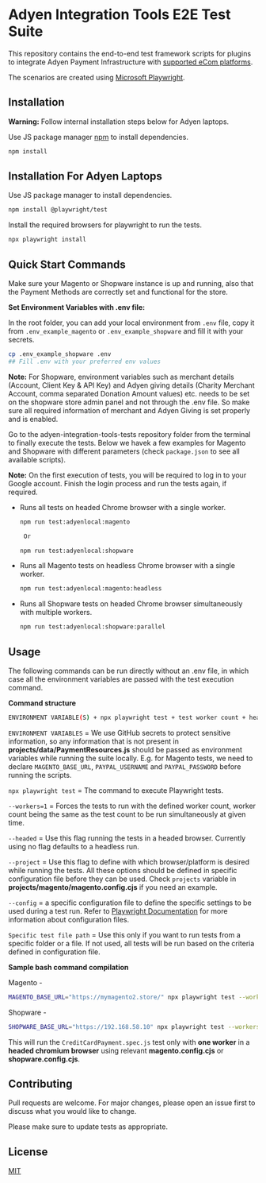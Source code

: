 # Adyen Integration Tools E2E Test Suite

This repository contains the end-to-end test framework scripts for plugins to integrate Adyen Payment Infrastructure with [supported eCom platforms](https://docs.adyen.com/plugins).

The scenarios are created using [Microsoft Playwright](https://playwright.dev/).

## Installation

**Warning:** Follow internal installation steps below for Adyen laptops.

Use JS package manager [npm](https://www.npmjs.com/) to install dependencies.

```bash
npm install
```

## Installation For Adyen Laptops

Use JS package manager to install dependencies.

```bash
npm install @playwright/test
```
Install the required browsers for playwright to run the tests.

```bash 
npx playwright install
```

## Quick Start Commands

Make sure your Magento or Shopware instance is up and running, also that the Payment Methods are correctly set and functional for the store.

**Set Environment Variables with .env file:**

In the root folder, you can add your local environment from `.env` file, copy it from `.env_example_magento` or `.env_example_shopware`  and fill it with your secrets.

  ```bash
  cp .env_example_shopware .env
  ## Fill .env with your preferred env values
  ```

**Note:** For Shopware, environment variables such as merchant details (Account, Client Key & API Key) and Adyen giving details (Charity Merchant Account, comma separated Donation Amount values) etc. needs to be set on the shopware store admin panel and not through the .env file. So make sure all required information of merchant and Adyen Giving is set properly and is enabled. 

Go to the adyen-integration-tools-tests repository folder from the terminal to finally execute the tests. Below we havek a few examples for Magento and Shopware with different parameters (check `package.json` to see all available scripts).

**Note:** On the first execution of tests, you will be required to log in to your Google account. Finish the login process and run the tests again, if required.

* Runs all tests on headed Chrome browser with a single worker.

    ```bash
    npm run test:adyenlocal:magento
    
     Or
  
    npm run test:adyenlocal:shopware
    ```

* Runs all Magento tests on headless Chrome browser with a single worker.

    ```bash
    npm run test:adyenlocal:magento:headless
    ```

* Runs all Shopware tests on headed Chrome browser simultaneously with multiple workers.
    
    ```bash
    npm run test:adyenlocal:shopware:parallel
    ```


## Usage

The following commands can be run directly without an .env file, in which case all the environment variables are passed with the test execution command.

**Command structure**

```bash
ENVIRONMENT VARIABLE(S) + npx playwright test + test worker count + headless/headed flag + browser to be used + specific config file to be utilized + Specific test to be run
```

`ENVIRONMENT VARIABLES` = We use GitHub secrets to protect sensitive information, so any information that is not present in **projects/data/PaymentResources.js** should be passed as environment variables while running the suite locally. E.g. for Magento tests, we need to declare `MAGENTO_BASE_URL`, `PAYPAL_USERNAME` and `PAYPAL_PASSWORD` before running the scripts.

`npx playwright test` = The command to execute Playwright tests.

`--workers=1` = Forces the tests to run with the defined worker count, worker count being the same as the test count to be run simultaneously at given time.

`--headed` = Use this flag running the tests in a headed browser. Currently using no flag defaults to a headless run.

`--project` = Use this flag to define with which browser/platform is desired while running the tests. All these options should be defined in specific configuration file before they can be used. Check `projects` variable in **projects/magento/magento.config.cjs** if you need an example.

`--config` = a specific configuration file to define the specific settings to be used during a test run. Refer to [Playwright Documentation](https://playwright.dev/docs/test-configuration) for more information about configuration files.

`Specific test file path` = Use this only if you want to run tests from a specific folder or a file. If not used, all tests will be run based on the criteria defined in configuration file.

**Sample bash command compilation**

Magento - 
```bash
MAGENTO_BASE_URL="https://mymagento2.store/" npx playwright test --workers=1 --headed --project=chromium --config=projects/magento/magento.config.cjs projects/magento/tests/CreditCardPayment.spec.js
```
Shopware - 
```bash
SHOPWARE_BASE_URL="https://192.168.58.10" npx playwright test --workers=1 --headed --project=chromium --config=projects/shopware/shopware.config.cjs projects/shopware/tests/CreditCardPayment.spec.js
```

This will run the `CreditCardPayment.spec.js` test only with **one worker** in a **headed chromium browser** using relevant **magento.config.cjs** or **shopware.config.cjs**.

## Contributing

Pull requests are welcome. For major changes, please open an issue first to discuss what you would like to change.

Please make sure to update tests as appropriate.

## License

[MIT](https://choosealicense.com/licenses/mit/)
